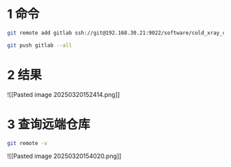 
# 1 命令
```bash
git remote add gitlab ssh://git@192.168.30.21:9022/software/cold_xray_control_system.git

git push gitlab --all
```

# 2 结果

![[Pasted image 20250320152414.png]]

# 3 查询远端仓库
```bash
git remote -v
```
![[Pasted image 20250320154020.png]]

